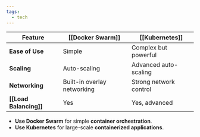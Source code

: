 ```yaml
---
tags:
  - tech
---
```


| Feature            | [[Docker Swarm]]            | [[Kubernetes]]         |
| ------------------ | --------------------------- | ---------------------- |
| **Ease of Use**    | Simple                      | Complex but powerful   |
| **Scaling**        | Auto-scaling                | Advanced auto-scaling  |
| **Networking**     | Built-in overlay networking | Strong network control |
| **[[Load Balancing]]** | Yes                         | Yes, advanced          |

- **Use Docker Swarm** for simple **container orchestration**.
- **Use Kubernetes** for large-scale **containerized applications**.
